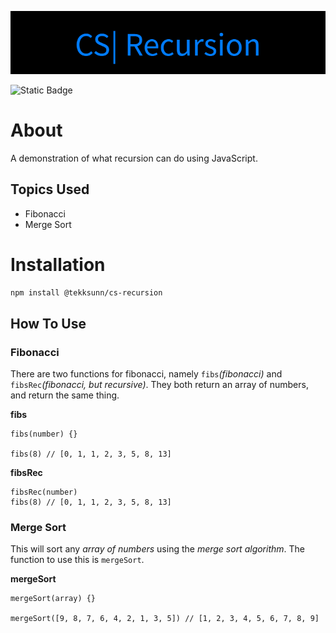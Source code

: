 ![CS| Recursion](./src/misc/banner.png)

![Static Badge](https://img.shields.io/badge/make_%26_leave_project-p?style=for-the-badge)

# About
A demonstration of what recursion can do using JavaScript.

## Topics Used
- Fibonacci
- Merge Sort

# Installation
`npm install @tekksunn/cs-recursion`

## How To Use
### Fibonacci
There are two functions for fibonacci, namely `fibs`*(fibonacci)* and `fibsRec`*(fibonacci, but recursive)*.
They both return an array of numbers, and return the same thing.

**fibs**
```
fibs(number) {}

fibs(8) // [0, 1, 1, 2, 3, 5, 8, 13]
```

**fibsRec**
```
fibsRec(number)
fibs(8) // [0, 1, 1, 2, 3, 5, 8, 13]
```

### Merge Sort
This will sort any *array of numbers* using the *merge sort algorithm*.
The function to use this is `mergeSort`.

**mergeSort**
```
mergeSort(array) {}

mergeSort([9, 8, 7, 6, 4, 2, 1, 3, 5]) // [1, 2, 3, 4, 5, 6, 7, 8, 9]
```
